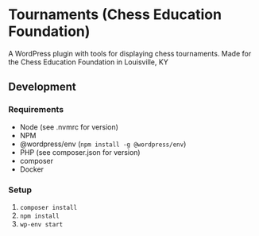# Tournaments (Chess Education Foundation)

A WordPress plugin with tools for displaying chess tournaments. 
Made for the Chess Education Foundation in Louisville, KY

## Development

### Requirements
- Node (see .nvmrc for version)
- NPM
- @wordpress/env (`npm install -g @wordpress/env`)
- PHP (see composer.json for version)
- composer
- Docker

### Setup
1. `composer install`
1. `npm install`
1. `wp-env start`